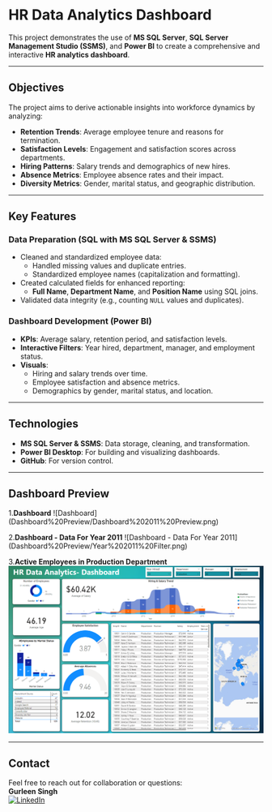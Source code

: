 # **HR Data Analytics Dashboard**

This project demonstrates the use of **MS SQL Server**, **SQL Server Management Studio (SSMS)**, and **Power BI** to create a comprehensive and interactive **HR analytics dashboard**.

---

## **Objectives**
The project aims to derive actionable insights into workforce dynamics by analyzing:
- **Retention Trends**: Average employee tenure and reasons for termination.
- **Satisfaction Levels**: Engagement and satisfaction scores across departments.
- **Hiring Patterns**: Salary trends and demographics of new hires.
- **Absence Metrics**: Employee absence rates and their impact.
- **Diversity Metrics**: Gender, marital status, and geographic distribution.

---

## **Key Features**

### **Data Preparation** (SQL with MS SQL Server & SSMS)
- Cleaned and standardized employee data:
  - Handled missing values and duplicate entries.
  - Standardized employee names (capitalization and formatting).
- Created calculated fields for enhanced reporting:
  - **Full Name**, **Department Name**, and **Position Name** using SQL joins.
- Validated data integrity (e.g., counting `NULL` values and duplicates).

### **Dashboard Development** (Power BI)
- **KPIs**: Average salary, retention period, and satisfaction levels.
- **Interactive Filters**: Year hired, department, manager, and employment status.
- **Visuals**:
  - Hiring and salary trends over time.
  - Employee satisfaction and absence metrics.
  - Demographics by gender, marital status, and location.

---

## **Technologies**
- **MS SQL Server & SSMS**: Data storage, cleaning, and transformation.
- **Power BI Desktop**: For building and visualizing dashboards.
- **GitHub**: For version control.

---

## **Dashboard Preview**

1.**Dashboard**
![Dashboard]
(Dashboard%20Preview/Dashboard%202011%20Preview.png)

2.**Dashboard - Data For Year 2011**
![Dashboard - Data For Year 2011]
(Dashboard%20Preview/Year%202011%20Filter.png)

3.**Active Employees in Production Department**
![Dashboard Preview - Active Employees in Production Department](Dashboard%20Preview/Active%20Employees%20in%20Production%20Department.png)

---

## Contact
Feel free to reach out for collaboration or questions:  
**Gurleen Singh**  
[![LinkedIn](https://img.shields.io/badge/LinkedIn-Connect-blue?style=flat-square&logo=linkedin)](https://www.linkedin.com/in/-gurleen-singh)


